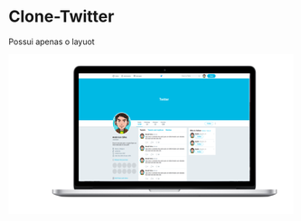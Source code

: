 # Clone-Twitter
 
Possui apenas o layuot

<p align="center">
  <img src="./assets/clone.png">
<p/>



